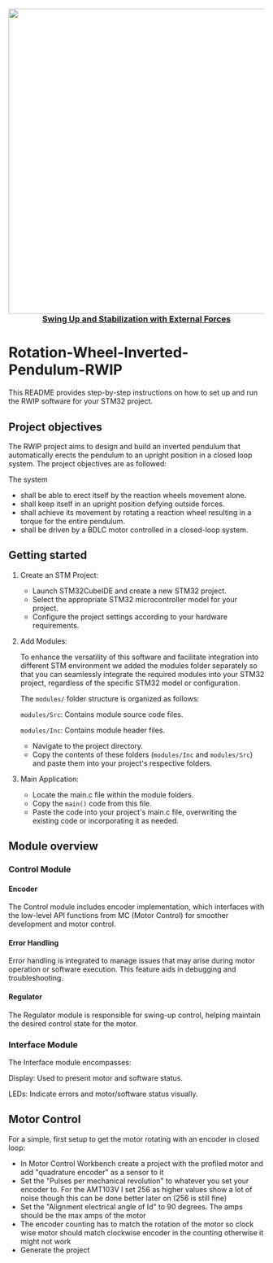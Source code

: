 
<h1 align="center">
  <img src="https://github.com/GhassenJamoussi99/Rotation-Wheel-Inverted-Pendulum-RWIP/blob/main/docs/figures/rwip.gif" width="600">
  <br>
  <a href="http://www.youtube.com/watch?v=k0FuAN_W_Ps" target="_blank" 
     style="font-size: 16px;">
    Swing Up and Stabilization with External Forces
  </a>
</h1>


# Rotation-Wheel-Inverted-Pendulum-RWIP
This README provides step-by-step instructions on how to set up and run the RWIP software for your STM32 project.


## Project objectives

The RWIP project aims to design and build an inverted pendulum that automatically erects the pendulum to an upright position in a closed loop system. The project objectives are as followed:

The system
* shall be able to erect itself by the reaction wheels movement alone.
* shall keep itself in an upright position defying outside forces.
* shall achieve its movement by rotating a reaction wheel resulting in a torque for the entire pendulum.
* shall be driven by a BDLC motor controlled in a closed-loop system.

## Getting started

1. Create an STM Project:
    * Launch STM32CubeIDE and create a new STM32 project.
    * Select the appropriate STM32 microcontroller model for your project.
    * Configure the project settings according to your hardware requirements.

2. Add Modules:

    To enhance the versatility of this software and facilitate integration into different STM environment we added the modules folder separately so that you can seamlessly integrate the required modules into your STM32 project, regardless of the specific STM32 model or configuration.

    The `modules/` folder structure is organized as follows:

    `modules/Src`: Contains module source code files.

    `modules/Inc`: Contains module header files.

    * Navigate to the project directory.
    * Copy the contents of these folders (`modules/Inc` and `modules/Src`) and paste them into your project's respective folders.

3. Main Application:
    * Locate the main.c file within the module folders.
    * Copy the `main()` code from this file.
    * Paste the code into your project's main.c file, overwriting the existing code or incorporating it as needed.

## Module overview

### Control Module
#### Encoder 

The Control module includes encoder implementation, which interfaces with the low-level API functions from MC (Motor Control) for smoother development and motor control.

#### Error Handling

Error handling is integrated to manage issues that may arise during motor operation or software execution. This feature aids in debugging and troubleshooting.

#### Regulator

The Regulator module is responsible for swing-up control, helping maintain the desired control state for the motor.

### Interface Module
The Interface module encompasses:

Display: Used to present motor and software status.

LEDs: Indicate errors and motor/software status visually.


## Motor Control 

For a simple, first setup to get the motor rotating with an encoder in closed loop:

- In Motor Control Workbench create a project with the profiled motor and add "quadrature encoder" as a sensor to it
- Set the "Pulses per mechanical revolution" to whatever you set your encoder to. For the AMT103V I set 256 as higher values show a lot of noise though this can be done better later on (256 is still fine)
- Set the "Alignment electrical angle of Id" to 90 degrees. The amps should be the max amps of the motor
- The encoder counting has to match the rotation of the motor so clock wise motor should match clockwise encoder in the counting otherwise it might not work
- Generate the project
